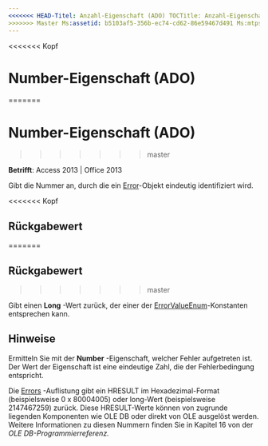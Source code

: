 ```yaml
---
<<<<<<< HEAD-Titel: Anzahl-Eigenschaft (ADO) TOCTitle: Anzahl-Eigenschaft (ADO) === Titel: Number-Eigenschaft (ADO) TOCTitle: Number-Eigenschaft (ADO)
>>>>>>> Master Ms:assetid: b5103af5-356b-ec74-cd62-86e59467d491 Ms:mtpsurl: https://msdn.microsoft.com/library/JJ249868(v=office.15) Ms:contentKeyID: 48547243 ms.date: 09/18/2015 Mtps_version: Office. 15
---
```


<<<<<<< Kopf
# <a name="number-property-ado"></a>Number-Eigenschaft (ADO)
=======
# <a name="number-property-ado"></a>Number-Eigenschaft (ADO)
>>>>>>> master


**Betrifft**: Access 2013 | Office 2013

Gibt die Nummer an, durch die ein [Error](error-object-ado.md)-Objekt eindeutig identifiziert wird.

<<<<<<< Kopf
## <a name="return-value"></a>Rückgabewert
=======
## <a name="return-value"></a>Rückgabewert
>>>>>>> master

Gibt einen **Long** -Wert zurück, der einer der [ErrorValueEnum](errorvalueenum.md)-Konstanten entsprechen kann.

## <a name="remarks"></a>Hinweise

Ermitteln Sie mit der **Number** -Eigenschaft, welcher Fehler aufgetreten ist. Der Wert der Eigenschaft ist eine eindeutige Zahl, die der Fehlerbedingung entspricht.

Die [Errors](errors-collection-ado.md) -Auflistung gibt ein HRESULT im Hexadezimal-Format (beispielsweise 0 x 80004005) oder long-Wert (beispielsweise 2147467259) zurück. Diese HRESULT-Werte können von zugrunde liegenden Komponenten wie OLE DB oder direkt von OLE ausgelöst werden. Weitere Informationen zu diesen Nummern finden Sie in Kapitel 16 von der *OLE DB-Programmierreferenz.*

